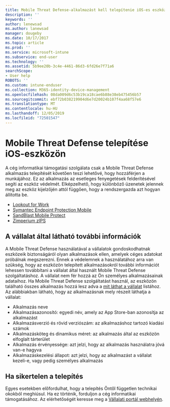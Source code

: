 ```yaml
---
title: Mobile Threat Defense-alkalmazást kell telepítenie iOS-es eszközére | Microsoft Docs
description: ''
keywords: ''
author: lenewsad
ms.author: lanewsad
manager: dougeby
ms.date: 10/17/2017
ms.topic: article
ms.prod: ''
ms.service: microsoft-intune
ms.subservice: end-user
ms.technology: ''
ms.assetid: 5b9ee20b-3c4e-4461-86d3-6fd26e7f71a6
searchScope:
- User help
ROBOTS: ''
ms.custom: intune-enduser
ms.collection: M365-identity-device-management
ms.openlocfilehash: 08da009d6c53b19ca18cae6b88e38eb475456b57
ms.sourcegitcommit: ebf72b038219904d6e7d20024b107f4aa68f57e6
ms.translationtype: MT
ms.contentlocale: hu-HU
ms.lasthandoff: 12/05/2019
ms.locfileid: "72501547"
---
```

# <a name="install-mobile-threat-defense-on-your-ios-device"></a>Mobile Threat Defense telepítése iOS-eszközön


A cég informatikai támogatási szolgálata csak a Mobile Threat Defense alkalmazás telepítését követően teszi lehetővé, hogy hozzáférjen a munkájához. Ez az alkalmazás az esetleges fenyegetések felderítésével segíti az eszköz védelmét. Elképzelhető, hogy különböző üzenetek jelennek meg az eszköz kijelzőjén attól függően, hogy a rendszergazda azt hogyan állította be.


* [Lookout for Work](you-are-prompted-to-install-lookout-for-work-ios.md)
* [Symantec Endpoint Protection Mobile](you-are-prompted-to-install-skycure-ios.md)
* [SandBlast Mobile Protect](you-are-prompted-to-install-sandblast-ios.md)
* [Zimperium zIPS](you-are-prompted-to-install-zips-ios.md)

## <a name="additional-information-your-company-can-see"></a>A vállalat által látható további információk

A Mobile Threat Defense használatával a vállalatok gondoskodhatnak eszközeik biztonságáról olyan alkalmazások ellen, amelyek céges adatokat próbálnak megszerezni. Ennek a védelemnek a használatához arra van szükség, hogy az eszközön telepített alkalmazásokról további információt lehessen továbbítani a vállalat által használt Mobile Threat Defense szolgáltatáshoz. A vállalat nem fér hozzá az Ön személyes alkalmazásainak adataihoz. Ha Mobile Threat Defense szolgáltatást használ, az eszközön található összes alkalmazás hozzá lesz adva a [mit láthat a vállalat](what-info-can-your-company-see-when-you-enroll-your-device-in-intune.md) listához. Az alábbiakban látható, hogy az alkalmazásnak mely részeit láthatja a vállalat:

* Alkalmazás neve
* Alkalmazásazonosító: egyedi név, amely az App Store-ban azonosítja az alkalmazást
* Alkalmazásverzió és rövid verziószám: az alkalmazáshoz tartozó kiadási számok
* Alkalmazásköteg és dinamikus méret: az alkalmazás által az eszközön elfoglalt tárterület
* Alkalmazás érvényessége: azt jelzi, hogy az alkalmazás használatra jóvá van-e hagyva
* Alkalmazáskezelési állapot: azt jelzi, hogy az alkalmazást a vállalat kezeli-e, vagy pedig személyes alkalmazás

## <a name="if-the-installation-doesnt-work"></a>Ha sikertelen a telepítés

Egyes esetekben előfordulhat, hogy a telepítés Öntől független technikai okokból meghiúsul. Ha ez történik, forduljon a cég informatikai támogatásához. Az elérhetőségét keresse meg a [Vállalati portál webhelyén](https://go.microsoft.com/fwlink/?linkid=2010980).
